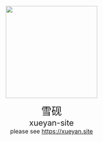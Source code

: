 <p align="center" style="line-height:1.5;">
  <img width="250px" src="https://xueyan.site/xueyan-card.webp"></img>
  <div align="center" style="font-size:28px">雪砚</div>
  <div align="center" style="font-size:22px">xueyan-site</div>
  <div align="center" style="font-size:16px">
    please see <a target="_blank" href="https://xueyan.site">https://xueyan.site</a>
  </div>
</p>
